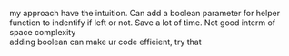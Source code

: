 my approach have the intuition. Can add a boolean parameter for helper function to indentify if left or not. Save a lot of time. Not good interm of space complexity\
adding boolean can make ur code effieient, try that
